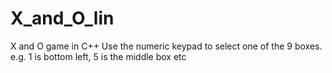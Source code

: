 # X_and_O_lin
X and O game in C++
Use the numeric keypad to select one of the 9 boxes.
e.g. 1 is bottom left, 5 is the middle box etc
